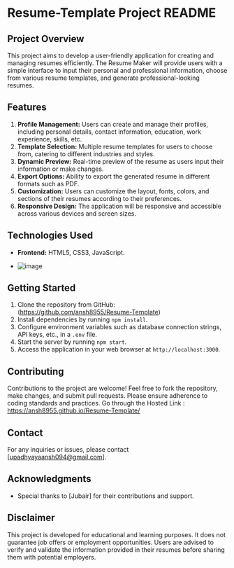 # Resume-Template Project README



## Project Overview
This project aims to develop a user-friendly application for creating and managing resumes efficiently. The Resume Maker will provide users with a simple interface to input their personal and professional information, choose from various resume templates, and generate professional-looking resumes.



## Features
1. **Profile Management:** Users can create and manage their profiles, including personal details, contact information, education, work experience, skills, etc.
2. **Template Selection:** Multiple resume templates for users to choose from, catering to different industries and styles.
3. **Dynamic Preview:** Real-time preview of the resume as users input their information or make changes.
4. **Export Options:** Ability to export the generated resume in different formats such as PDF.
5. **Customization:** Users can customize the layout, fonts, colors, and sections of their resumes according to their preferences.
6. **Responsive Design:** The application will be responsive and accessible across various devices and screen sizes.

## Technologies Used
- **Frontend:** HTML5, CSS3, JavaScript.

- ![image](https://github.com/ansh8955/Resume-Template/assets/84927134/b2e3258e-2bba-488f-a60a-cd75d0280d80)

## Getting Started
1. Clone the repository from GitHub:(https://github.com/ansh8955/Resume-Template)
2. Install dependencies by running `npm install`.
3. Configure environment variables such as database connection strings, API keys, etc., in a `.env` file.
4. Start the server by running `npm start`.
5. Access the application in your web browser at `http://localhost:3000`.

## Contributing
Contributions to the project are welcome! Feel free to fork the repository, make changes, and submit pull requests. Please ensure adherence to coding standards and practices.
Go through the Hosted Link : https://ansh8955.github.io/Resume-Template/

## Contact
For any inquiries or issues, please contact [upadhyayaansh094@gmail.com].

## Acknowledgments
- Special thanks to [Jubair] for their contributions and support.

## Disclaimer
This project is developed for educational and learning purposes. It does not guarantee job offers or employment opportunities. Users are advised to verify and validate the information provided in their resumes before sharing them with potential employers.



